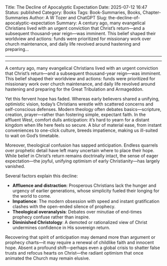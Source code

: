 Title: The Decline of Apocalyptic Expectation
Date: 2025-07-12 16:47
Status: published
Category: Books
Tags: Book-Summaries, Books, Chapter-Summaries
Author: A W Tozer and ChatGPT
Slug: the-decline-of-apocalyptic-expectation
Summary: A century ago, many evangelical Christians lived with an urgent conviction that Christ’s return—and a subsequent thousand-year reign—was imminent. This belief shaped their worldview and actions: funds were prioritized for missionary work over church maintenance, and daily life revolved around hastening and preparing...

---

---


A century ago, many evangelical Christians lived with an urgent conviction that Christ’s return—and a subsequent thousand-year reign—was imminent. This belief shaped their worldview and actions: funds were prioritized for missionary work over church maintenance, and daily life revolved around hastening and preparing for the Great Tribulation and Armageddon.

Yet this fervent hope has faded. Whereas early believers shared a unifying, optimistic vision, today’s Christians wrestle with scattered concerns and self-conscious defenses. Modern theology often debates basics—scripture, creation, prayer—rather than fostering simple, expectant faith. In the affluent West, comfort dulls anticipation: it’s hard to yearn for a distant kingdom when life here feels so secure. A blur of material ease, from instant conveniences to one-click culture, breeds impatience, making us ill-suited to wait on God’s timetable.

Moreover, theological confusion has sapped anticipation. Endless quarrels over prophetic detail have left many uncertain where to place their hope. While belief in Christ’s return remains doctrinally intact, the sense of eager expectation—the joyful, unifying optimism of early Christianity—has largely vanished.

Several factors explain this decline:

- **Affluence and distraction**: Prosperous Christians lack the hunger and urgency of earlier generations, whose simplicity fueled their longing for the world to come.
- **Impatience**: The modern obsession with speed and instant gratification clashes with the open-ended silence of prophecy.
- **Theological overanalysis**: Debates over minutiae of end-times prophecy confuse rather than inspire.
- **Diminished Christology**: A demoted or rationalized view of Christ undermines confidence in His sovereign return.

Recovering that spirit of anticipation may demand more than argument or prophecy charts—it may require a renewal of childlike faith and innocent hope. Absent a profound shift—perhaps even a global crisis to shatter false trusts and refocus hearts on Christ—the radiant optimism that once animated the Church may remain elusive.

